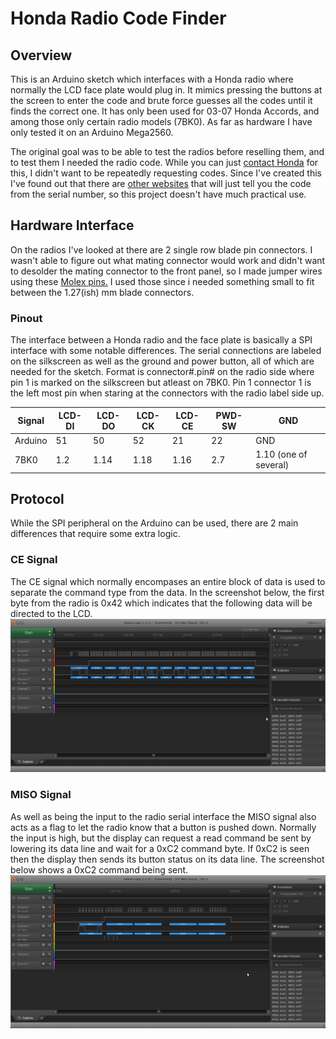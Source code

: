 # Honda Radio Code Finder
## Overview
This is an Arduino sketch which interfaces with a Honda radio where normally the LCD face plate would plug in. It mimics pressing the buttons at the screen to enter the code and brute force guesses all the codes until it finds the correct one. It has only been used for 03-07 Honda Accords, and among those only certain radio models (7BK0). As far as hardware I have only tested it on an Arduino Mega2560. 

The original goal was to be able to test the radios before reselling them, and to test them I needed the radio code. While you can just [contact Honda](https://radio-navicode.honda.com) for this, I didn't want to be repeatedly requesting codes. Since I've created this I've found out that there are [other websites](https://hondaradiocodes.com/) that will just tell you the code from the serial number, so this project doesn't have much practical use.  

## Hardware Interface 
On the radios I've looked at there are 2 single row blade pin connectors. I wasn't able to figure out what mating connector would work and didn't want to desolder the mating connector to the front panel, so I made jumper wires using these [Molex pins.](https://www.molex.com/molex/products/part-detail/crimp_terminals/1053002200) I used those since i needed something small to fit between the 1.27(ish) mm blade connectors.
### Pinout
The interface between a Honda radio and the face plate is basically a SPI interface with some notable differences.
The serial connections are labeled on the silkscreen as well as the ground and power button, all of which are needed for the sketch. Format is connector#.pin# on the radio side where pin 1 is marked on the silkscreen but atleast on 7BK0. Pin 1 connector 1 is the left most pin when staring at the connectors with the radio label side up.  

|Signal  |LCD-DI  |LCD-DO  |LCD-CK  |LCD-CE  |PWD-SW |GND  
|---     |---     |---     |---     |---     |---    |---   
|Arduino |51      |50      |52      |21      |22     |GND        
|7BK0    |1.2     |1.14    |1.18    |1.16    |2.7    |1.10 (one of several)

## Protocol
While the SPI peripheral on the Arduino can be used, there are 2 main differences that require some extra logic.
### CE Signal 
The CE signal which normally encompases an entire block of data is used to separate the command type from the data. In the screenshot below, the first byte from the radio is 0x42 which indicates that the following data will be directed to the LCD. 
![Output Command 7BK0](./cmd_output.png)

### MISO Signal
As well as being the input to the radio serial interface the MISO signal also acts as a flag to let the radio know that a button is pushed down. Normally the input is high, but the display can request a read command be sent by lowering its data line and wait for a 0xC2 command byte. If 0xC2 is seen then the display then sends its button status on its data line. The screenshot below shows a 0xC2 command being sent.
![Input Command 7BK0](./cmd_input.png)
